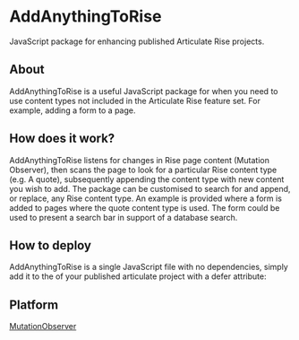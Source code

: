 AddAnythingToRise
======================================

JavaScript package for enhancing published Articulate Rise projects.

## About

AddAnythingToRise is a useful JavaScript package for when you need to use content types not included in the Articulate Rise feature set.  For example, adding a form to a page. 

## How does it work?

AddAnythingToRise listens for changes in Rise page content (Mutation Observer), then scans the page to look for a particular Rise content type (e.g. A quote), subsequently appending the content type with new content you wish to add.  The package can be customised to search for and append, or replace, any Rise content type.  An example is provided where a form is added to pages where the quote content type is used.  The form could be used to present a search bar in support of a database search.

## How to deploy

AddAnythingToRise is a single JavaScript file with no dependencies, simply add it to the <head> of your published articulate project with a defer attribute:

<script type="text/javascript" src="addanythingtorise.js" defer></script>

## Platform

[MutationObserver](https://developer.mozilla.org/en-US/docs/Web/API/MutationObserver)